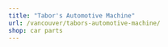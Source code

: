 ```yaml
---
title: "Tabor's Automotive Machine"
url: /vancouver/tabors-automotive-machine/
shop: car parts
---
```


